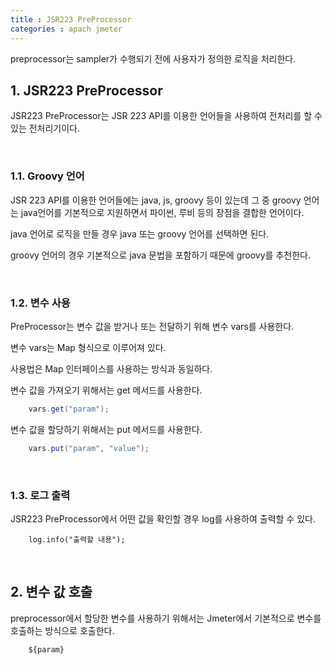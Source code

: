 ```yaml
---
title : JSR223 PreProcessor
categories : apach jmeter
---
```


preprocessor는 sampler가 수행되기 전에 사용자가 정의한 로직을 처리한다.

## 1. JSR223 PreProcessor

JSR223 PreProcessor는 JSR 223 API를 이용한 언어들을 사용하여 전처리를 할 수 있는 전처리기이다. 

<br>

### 1.1. Groovy 언어

JSR 223 API를 이용한 언어들에는 java, js, groovy 등이 있는데 그 중 groovy 언어는 java언어를 기본적으로 지원하면서 파이썬, 루비 등의 장점을 결합한 언어이다. 

java 언어로 로직을 만들 경우 java 또는 groovy 언어를 선택하면 된다. 

groovy 언어의 경우 기본적으로 java 문법을 포함하기 때문에 groovy를 추천한다. 

<br>

### 1.2. 변수 사용 

PreProcessor는 변수 값을 받거나 또는 전달하기 위해 변수 vars를 사용한다.

변수 vars는 Map 형식으로 이루어져 있다.

사용법은 Map 인터페이스를 사용하는 방식과 동일하다.

변수 값을 가져오기 위해서는 get 메서드를 사용한다.

~~~java
	vars.get("param");
~~~

변수 값을 할당하기 위해서는 put 메서드를 사용한다.

~~~java
	vars.put("param", "value");
~~~

<br>

### 1.3. 로그 출력

JSR223 PreProcessor에서 어떤 값을 확인할 경우 log를 사용하여 출력할 수 있다. 

~~~
	log.info("출력할 내용");
~~~

<br>

## 2. 변수 값 호출 

preprocessor에서 할당한 변수를 사용하기 위해서는 Jmeter에서 기본적으로 변수를 호출하는 방식으로 호출한다.

~~~
	${param}
~~~